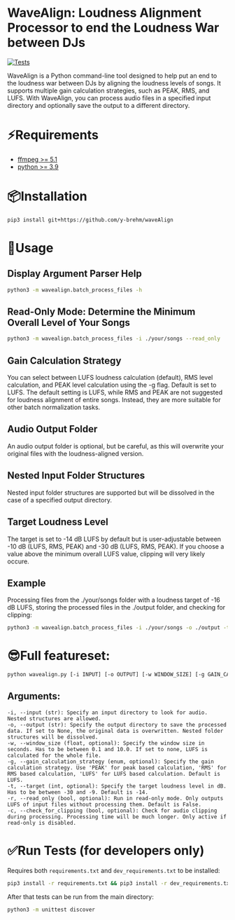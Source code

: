 # WaveAlign: Loudness Alignment Processor to end the Loudness War between DJs
[![Tests](https://github.com/y-brehm/waveAlign/actions/workflows/run_tests.yml/badge.svg)](https://github.com/y-brehm/waveAlign/actions/workflows/run_tests.yml)

WaveAlign is a Python command-line tool designed to help put an end to the loudness war between DJs by aligning the loudness levels of songs. 
It supports multiple gain calculation strategies, such as PEAK, RMS, and LUFS. With WaveAlign, you can process audio files in a specified input directory and optionally save the output to a different directory.

# ⚡️Requirements
* [ffmpeg >= 5.1](https://ffmpeg.org/)
* [python >= 3.9](https://www.python.org/)

# 📦Installation
```bash
pip3 install git+https://github.com/y-brehm/waveAlign
```

# 🚀Usage

## Display Argument Parser Help
```bash
python3 -m wavealign.batch_process_files -h
```
## Read-Only Mode: Determine the Minimum Overall Level of Your Songs

````bash
python3 -m wavealign.batch_process_files -i ./your/songs --read_only
````

## Gain Calculation Strategy

You can select between LUFS loudness calculation (default), RMS level calculation, and PEAK level calculation using the -g flag.
Default is set to LUFS. The default setting is LUFS, while RMS and PEAK are not suggested for loudness alignment of entire songs. Instead, they are more suitable for other batch normalization tasks.

## Audio Output Folder

An audio output folder is optional, but be careful, as this will overwrite your original files with the loudness-aligned version.

## Nested Input Folder Structures

Nested input folder structures are supported but will be dissolved in the case of a specified output directory.

## Target Loudness Level

The target is set to -14 dB LUFS by default but is user-adjustable between -10 dB (LUFS, RMS, PEAK) and -30 dB (LUFS, RMS, PEAK).
If you choose a value above the minimum overall LUFS value, clipping will very likely occure.

## Example

Processing files from the ./your/songs folder with a loudness target of -16 dB LUFS, storing the processed files in the ./output folder, and checking for clipping:

````bash
python3 -m wavealign.batch_process_files -i ./your/songs -o ./output -t -16  --check_for_clipping
````

# 😎Full featureset:
```bash
python wavealign.py [-i INPUT] [-o OUTPUT] [-w WINDOW_SIZE] [-g GAIN_CALCULATION_STRATEGY] [-t TARGET] [-r] [-c]
```
## Arguments:

    -i, --input (str): Specify an input directory to look for audio. Nested structures are allowed.
    -o, --output (str): Specify the output directory to save the processed data. If set to None, the original data is overwritten. Nested folder structures will be dissolved.
    -w, --window_size (float, optional): Specify the window size in seconds. Has to be between 0.1 and 10.0. If set to none, LUFS is calculated for the whole file.
    -g, --gain_calculation_strategy (enum, optional): Specify the gain calculation strategy. Use 'PEAK' for peak based calculation, 'RMS' for RMS based calculation, 'LUFS' for LUFS based calculation. Default is LUFS.
    -t, --target (int, optional): Specify the target loudness level in dB. Has to be between -30 and -9. Default is -14.
    -r, --read_only (bool, optional): Run in read-only mode. Only outputs LUFS of input files without processing them. Default is False.
    -c, --check_for_clipping (bool, optional): Check for audio clipping during processing. Processing time will be much longer. Only active if read-only is disabled.


# ✅Run Tests (for developers only)

Requires both `requirements.txt` and `dev_requirements.txt` to be installed:

```bash
pip3 install -r requirements.txt && pip3 install -r dev_requirements.txt
```

After that tests can be run from the main directory:

```bash
python3 -m unittest discover
```
